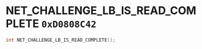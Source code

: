 # NET_CHALLENGE_LB_IS_READ_COMPLETE `0xD0808C42`

```cpp
int NET_CHALLENGE_LB_IS_READ_COMPLETE();
```